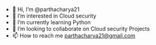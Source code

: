 - 👋 Hi, I’m @parthacharya21
- 👀 I’m interested in Cloud security
- 🌱 I’m currently learning Python
- 💞️ I’m looking to collaborate on Cloud security Projects
- 📫 How to reach me parthacharya21@gmail.com

<!---
parthacharya21/parthacharya21 is a ✨ special ✨ repository because its `README.md` (this file) appears on your GitHub profile.
You can click the Preview link to take a look at your changes.
--->
